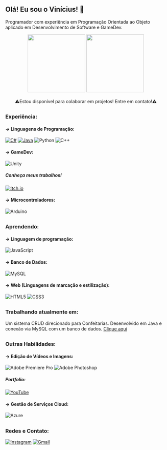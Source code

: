 ## Olá! Eu sou o Vinícius! 🐨
Programador com experiência em Programação Orientada ao Objeto aplicado em Desenvolvimento de Software e GameDev.

<div align="center">
<img height="180em"src="https://github-readme-stats.vercel.app/api?username=viniciusVPC&theme=darcula">
<img height="180em"src="https://github-readme-stats.vercel.app/api/top-langs/?username=viniciusVPC&layout=compact&theme=darcula">
</div>

<br />
<div align="center">
⚠Estou disponível para colaborar em projetos! Entre em contato!⚠
</div>

## <!-- divisão -->
### Experiência:
#### -> Linguagens de Programação:
[![C#](https://img.shields.io/badge/c%23-%23239120.svg?style=for-the-badge&logo=c-sharp&logoColor=white)](https://github.com/viniciusVPC/Neo-Last-Hope)
[![Java](https://img.shields.io/badge/java-%23ED8B00.svg?style=for-the-badge&logo=openjdk&logoColor=white)](https://github.com/viniciusVPC/Sistema-Confeitaria)
![Python](https://img.shields.io/badge/python-3670A0?style=for-the-badge&logo=python&logoColor=ffdd54)
![C++](https://img.shields.io/badge/c++-%2300599C.svg?style=for-the-badge&logo=c%2B%2B&logoColor=white)

#### -> GameDev:
![Unity](https://img.shields.io/badge/unity-%23000000.svg?style=for-the-badge&logo=unity&logoColor=white)

##### Conheça meus trabalhos!
[![Itch.io](https://img.shields.io/badge/Itch-%23FF0B34.svg?style=for-the-badge&logo=Itch.io&logoColor=white)](https://vinicius-vpc.itch.io/)

#### -> Microcontroladores:
![Arduino](https://img.shields.io/badge/-Arduino-00979D?style=for-the-badge&logo=Arduino&logoColor=white)

## <!-- divisão -->

### Aprendendo:

#### -> Linguagem de programação:
![JavaScript](https://img.shields.io/badge/javascript-%23323330.svg?style=for-the-badge&logo=javascript&logoColor=%23F7DF1E)

#### -> Banco de Dados:
![MySQL](https://img.shields.io/badge/mysql-%2300f.svg?style=for-the-badge&logo=mysql&logoColor=white)

#### -> Web (Linguagens de marcação e estilização):
![HTML5](https://img.shields.io/badge/html5-%23E34F26.svg?style=for-the-badge&logo=html5&logoColor=white)
![CSS3](https://img.shields.io/badge/css3-%231572B6.svg?style=for-the-badge&logo=css3&logoColor=white)

## <!-- divisão -->

### Trabalhando atualmente em:

Um sistema CRUD direcionado para Confeitarias. Desenvolvido em Java e conexão via MySQL com um banco de dados.
[Clique aqui](https://github.com/viniciusVPC/Sistema-Confeitaria)

## <!-- divisão -->

### Outras Habilidades:
#### -> Edição de Vídeos e Imagens:
![Adobe Premiere Pro](https://img.shields.io/badge/Adobe%20Premiere%20Pro-9999FF.svg?style=for-the-badge&logo=Adobe%20Premiere%20Pro&logoColor=white)
![Adobe Photoshop](https://img.shields.io/badge/adobe%20photoshop-%2331A8FF.svg?style=for-the-badge&logo=adobe%20photoshop&logoColor=white)

##### Portfolio:
[![YouTube](https://img.shields.io/badge/YouTube-%23FF0000.svg?style=for-the-badge&logo=YouTube&logoColor=white)](https://www.youtube.com/@VPCProducoes)

#### -> Gestão de Serviços Cloud:
![Azure](https://img.shields.io/badge/azure-%230072C6.svg?style=for-the-badge&logo=microsoftazure&logoColor=white)

## <!-- divisão -->

### Redes e Contato:
[![Instagram](https://img.shields.io/badge/Instagram-%23E4405F.svg?style=for-the-badge&logo=Instagram&logoColor=white)](https://instagram.com/vini_vpc)
[![Gmail](https://img.shields.io/badge/Gmail-D14836?style=for-the-badge&logo=gmail&logoColor=white)](mailto:viniciuspereira2206@gmail.com?Subject=contato%20Github)

<!--
**viniciusVPC/viniciusVPC** is a ✨ _special_ ✨ repository because its `README.md` (this file) appears on your GitHub profile.

Here are some ideas to get you started:

- 🔭 I’m currently working on ...
- 🌱 I’m currently learning ...
- 👯 I’m looking to collaborate on ...
- 🤔 I’m looking for help with ...
- 💬 Ask me about ...
- 📫 How to reach me: ...
- 😄 Pronouns: ...
- ⚡ Fun fact: ...
-->
